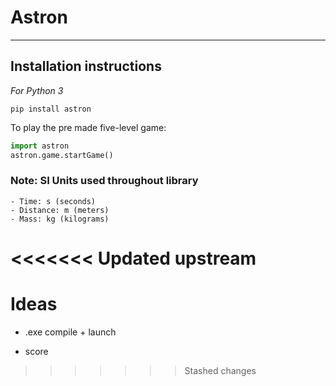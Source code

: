 # Astron
---

## Installation instructions

*For Python 3*

`pip install astron`

To play the pre made five-level game:
```python
import astron
astron.game.startGame()
```


### Note: SI Units used throughout library
```
- Time: s (seconds)
- Distance: m (meters)
- Mass: kg (kilograms)
```
<<<<<<< Updated upstream
=======


# Ideas
<!-- - Escape velocity display -->
<!-- - Thrusters -->
<!-- - Fail on spacecraft touching planet -->
<!-- - Background -->
<!-- - Attempt counter -->
<!-- - Level stages -->
- .exe compile + launch
<!-- - score system -->
<!-- - startup splash screen -->
- score
>>>>>>> Stashed changes
